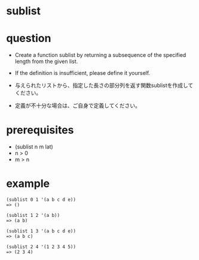 # sublist

# question
- Create a function sublist by returning a subsequence of the specified length from the given list.
- If the definition is insufficient, please define it yourself.

- 与えられたリストから、指定した長さの部分列を返す関数sublistを作成してください。
- 定義が不十分な場合は、ご自身で定義してください。


# prerequisites

- (sublist n m lat)
- n > 0
- m > n

# example

```
(sublist 0 1 '(a b c d e))
=> ()

(sublist 1 2 '(a b))
=> (a b)

(sublist 1 3 '(a b c d e))
=> (a b c)

(sublist 2 4 '(1 2 3 4 5))
=> (2 3 4)
```